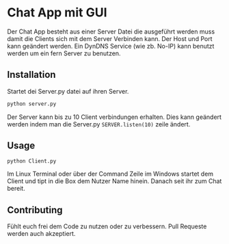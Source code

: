 # Chat App mit GUI

Der Chat App besteht aus einer Server Datei die ausgeführt werden muss damit die Clients sich mit dem Server Verbinden kann. Der Host und Port kann geändert werden. Ein DynDNS Service (wie zb. No-IP) kann benutzt werden um ein fern Server zu benutzen.  

## Installation

Startet dei Server.py datei auf ihren Server.
```bash
python server.py
```
Der Server kann bis zu 10 Client verbindungen erhalten. Dies kann geändert werden indem man die Server.py ```SERVER.listen(10)``` zeile ändert.

## Usage

```CMD
python Client.py
```
Im Linux Terminal oder über der Command Zeile im Windows startet dem Client und tipt in die Box dem Nutzer Name hinein. Danach seit ihr zum Chat bereit. 



## Contributing
Fühlt euch frei dem Code zu nutzen oder zu verbessern. Pull Requeste werden auch akzeptiert.
